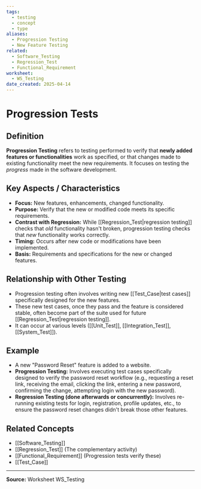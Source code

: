 ```yaml
---
tags:
  - testing
  - concept
  - type
aliases:
  - Progression Testing
  - New Feature Testing
related:
  - Software_Testing
  - Regression_Test
  - Functional_Requirement
worksheet:
  - WS_Testing
date_created: 2025-04-14
---
```

# Progression Tests

## Definition

**Progression Testing** refers to testing performed to verify that **newly added features or functionalities** work as specified, or that changes made to existing functionality meet the new requirements. It focuses on testing the *progress* made in the software development.

## Key Aspects / Characteristics

- **Focus:** New features, enhancements, changed functionality.
- **Purpose:** Verify that the new or modified code meets its specific requirements.
- **Contrast with Regression:** While [[Regression_Test|regression testing]] checks that *old* functionality hasn't broken, progression testing checks that *new* functionality works correctly.
- **Timing:** Occurs after new code or modifications have been implemented.
- **Basis:** Requirements and specifications for the new or changed features.

## Relationship with Other Testing

- Progression testing often involves writing new [[Test_Case|test cases]] specifically designed for the new features.
- These new test cases, once they pass and the feature is considered stable, often become part of the suite used for future [[Regression_Test|regression testing]].
- It can occur at various levels ([[Unit_Test]], [[Integration_Test]], [[System_Test]]).

## Example

- A new "Password Reset" feature is added to a website.
- **Progression Testing:** Involves executing test cases specifically designed to verify the password reset workflow (e.g., requesting a reset link, receiving the email, clicking the link, entering a new password, confirming the change, attempting login with the new password).
- **Regression Testing (done afterwards or concurrently):** Involves re-running existing tests for login, registration, profile updates, etc., to ensure the password reset changes didn't break those other features.

## Related Concepts
- [[Software_Testing]]
- [[Regression_Test]] (The complementary activity)
- [[Functional_Requirement]] (Progression tests verify these)
- [[Test_Case]]

---
**Source:** Worksheet WS_Testing